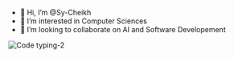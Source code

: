 - 👋 Hi, I’m @Sy-Cheikh 
- 👀 I’m interested in Computer Sciences
- 💞️ I’m looking to collaborate on AI and Software Developement 
                                                                                                                                                              
                                                                                                                                                              
                                                                                                                                                              

![Code typing-2](https://user-images.githubusercontent.com/81166169/189495803-9c07a044-a177-4b44-85af-c03ecc89b529.gif)

                                                                                                                                                              
<!---
Sy-Cheikh/Sy-Cheikh is a ✨ special ✨ repository because its `README.md` (this file) appears on your GitHub profile.
You can click the Preview link to take a look at your changes.
--->
